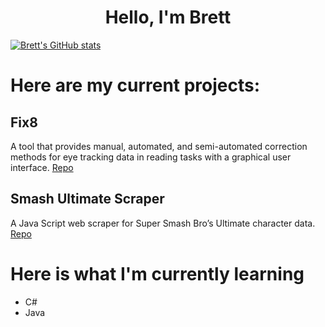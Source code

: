 <h1 align="center">Hello, I'm Brett</h1>

[![Brett's GitHub stats](https://github-readme-stats.vercel.app/api?username=brettmt13)](https://github.com/brettmt13/github-readme-stats)

# Here are my current projects:

## Fix8
A tool that provides manual, automated, and semi-automated correction methods for eye tracking data in reading tasks with a graphical user interface. [Repo](https://github.com/nalmadi/fix8)

## Smash Ultimate Scraper
A Java Script web scraper for Super Smash Bro’s Ultimate character data. [Repo](https://github.com/brettmt13/Smash-Ultimate-Scraper)

# Here is what I'm currently learning
- C#
- Java
